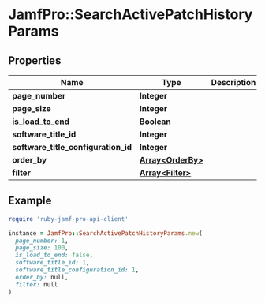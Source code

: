 # JamfPro::SearchActivePatchHistoryParams

## Properties

| Name | Type | Description | Notes |
| ---- | ---- | ----------- | ----- |
| **page_number** | **Integer** |  | [optional] |
| **page_size** | **Integer** |  | [optional] |
| **is_load_to_end** | **Boolean** |  | [optional] |
| **software_title_id** | **Integer** |  | [optional] |
| **software_title_configuration_id** | **Integer** |  | [optional] |
| **order_by** | [**Array&lt;OrderBy&gt;**](OrderBy.md) |  | [optional] |
| **filter** | [**Array&lt;Filter&gt;**](Filter.md) |  | [optional] |

## Example

```ruby
require 'ruby-jamf-pro-api-client'

instance = JamfPro::SearchActivePatchHistoryParams.new(
  page_number: 1,
  page_size: 100,
  is_load_to_end: false,
  software_title_id: 1,
  software_title_configuration_id: 1,
  order_by: null,
  filter: null
)
```

